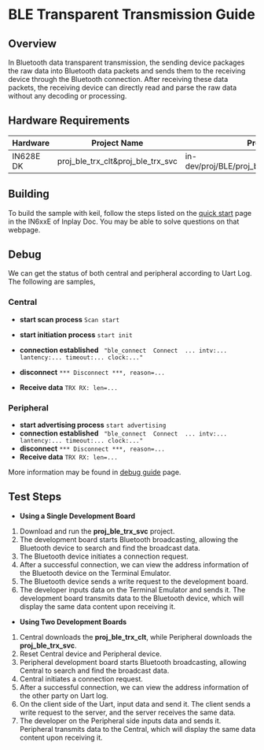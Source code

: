 # BLE Transparent Transmission Guide

## Overview

In Bluetooth data transparent transmission, the sending device packages the raw data into Bluetooth data packets and sends them to the receiving device through the Bluetooth connection. After receiving these data packets, the receiving device can directly read and parse the raw data without any decoding or processing.



## Hardware Requirements

| Hardware  | Project Name                      | Project Path                                      |
| --------- | --------------------------------- | ------------------------------------------------- |
| IN628E DK | proj_ble_trx_clt&proj_ble_trx_svc | in-dev/proj/BLE/proj_ble_trx_clt&proj_ble_trx_svc |



## Building

To build the sample with keil, follow the steps listed on the [quick start](https://inplay-inc.github.io/docs/in6xxe/quick-start.html) page in the IN6xxE  of Inplay Doc. You may be able to solve questions on that webpage.



## Debug

We can get the status of both central and peripheral according to Uart Log. The following are samples, 

### Central

- **start scan process** `Scan start`

- **start initiation process** `start init`
- **connection established** ` "ble_connect  Connect  ... intv:... lantency:... timeout:... clock:..."`
- **disconnect** `*** Disconnect ***, reason=...`
- **Receive data** `TRX RX: len=...`

### Peripheral

- **start advertising process** `start advertising`
- **connection established** ` "ble_connect  Connect  ... intv:... lantency:... timeout:... clock:..."`
- **disconnect** `*** Disconnect ***, reason=...`
- **Receive data** `TRX RX: len=...`

More information may be found in  [debug guide](https://inplay-inc.github.io/docs/in6xxe/getting-started/debug-guide) page.



## Test Steps

- **Using a Single Development Board**

1. Download and run the **proj_ble_trx_svc** project.
2. The development board starts Bluetooth broadcasting, allowing the Bluetooth device to search and find the broadcast data.
3. The Bluetooth device initiates a connection request.
4. After a successful connection, we can view the address information of the Bluetooth device on the Terminal Emulator.
5. The Bluetooth device sends a write request to the development board.
6. The developer inputs data on the Terminal Emulator and sends it. The development board transmits data to the Bluetooth device, which will display the same data content upon receiving it.

- **Using Two Development Boards**

1. Central downloads the **proj_ble_trx_clt**, while Peripheral downloads the **proj_ble_trx_svc**.
2. Reset Central device and Peripheral device.
3. Peripheral development board starts Bluetooth broadcasting, allowing Central to search and find the broadcast data.
4. Central initiates a connection request.
5. After a successful connection, we can view the address information of the other party on Uart log.
6. On the client side of the Uart, input data and send it. The client sends a write request to the server, and the server receives the same data.
7. The developer on the Peripheral side inputs data and sends it. Peripheral transmits data to the Central, which will display the same data content upon receiving it.